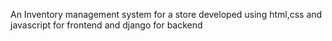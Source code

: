 An Inventory management system for a store developed using html,css and javascript for frontend and django for backend
